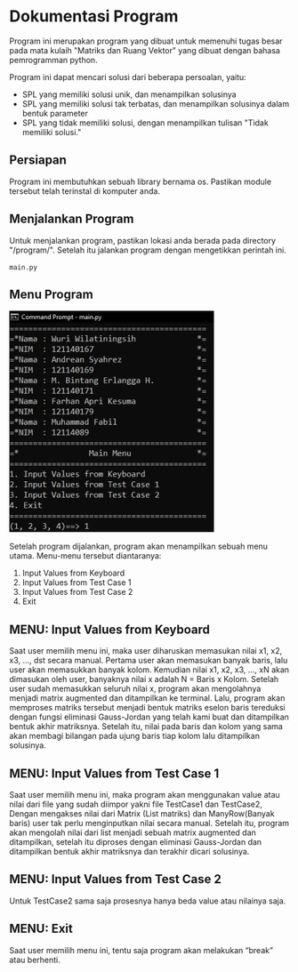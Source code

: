 # Dokumentasi Program

Program ini merupakan program yang dibuat untuk memenuhi tugas besar pada mata kulaih "Matriks dan Ruang Vektor" yang dibuat dengan bahasa pemrogramman python.

Program ini dapat mencari solusi dari beberapa persoalan, yaitu:
- SPL yang memiliki solusi unik, dan menampilkan solusinya
- SPL yang memiliki solusi tak terbatas, dan menampilkan solusinya dalam bentuk parameter
- SPL yang tidak memiliki solusi, dengan menampilkan tulisan "Tidak memiliki solusi."

## Persiapan

Program ini membutuhkan sebuah library bernama os. Pastikan module tersebut telah terinstal di komputer anda.

## Menjalankan Program

Untuk menjalankan program, pastikan lokasi anda berada pada directory "/program/". Setelah itu jalankan program dengan mengetikkan perintah ini.

```
main.py
```

## Menu Program

<img src="Main Menu.jpeg">

Setelah program dijalankan, program akan menampilkan sebuah menu utama. Menu-menu tersebut diantaranya:
1. Input Values from Keyboard
2. Input Values from Test Case 1
3. Input Values from Test Case 2
4. Exit

## MENU: Input Values from Keyboard

Saat user memilih menu ini, maka user diharuskan memasukan nilai x1, x2, x3, …,
dst secara manual. Pertama user akan memasukan banyak baris, lalu user akan
memasukkan banyak kolom. Kemudian nilai x1, x2, x3, …, xN akan dimasukan oleh
user, banyaknya nilai x adalah N = Baris x Kolom. Setelah user sudah memasukkan
seluruh nilai x, program akan mengolahnya menjadi matrix augmented dan
ditampilkan ke terminal. Lalu, program akan memproses matriks tersebut menjadi
bentuk matriks eselon baris tereduksi dengan fungsi eliminasi Gauss-Jordan yang telah
kami buat dan ditampilkan bentuk akhir matriksnya. Setelah itu, nilai pada baris dan
kolom yang sama akan membagi bilangan pada ujung baris tiap kolom lalu
ditampilkan solusinya.

## MENU: Input Values from Test Case 1

Saat user memilih menu ini, maka program akan menggunakan value atau nilai dari
file yang sudah diimpor yakni file TestCase1 dan TestCase2, Dengan mengakses nilai
dari Matrix (List matriks) dan ManyRow(Banyak baris) user tak perlu menginputkan
nilai secara manual. Setelah itu, program akan mengolah nilai dari list menjadi sebuah
matrix augmented dan ditampilkan, setelah itu diproses dengan eliminasi Gauss-Jordan
dan ditampilkan bentuk akhir matriksnya dan terakhir dicari solusinya. 

## MENU: Input Values from Test Case 2

Untuk TestCase2 sama saja prosesnya hanya beda value atau nilainya saja.


## MENU: Exit

Saat user memilih menu ini, tentu saja program akan melakukan “break” atau
berhenti.
